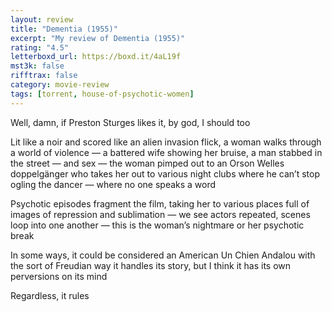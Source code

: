```yaml
---
layout: review
title: "Dementia (1955)"
excerpt: "My review of Dementia (1955)"
rating: "4.5"
letterboxd_url: https://boxd.it/4aL19f
mst3k: false
rifftrax: false
category: movie-review
tags: [torrent, house-of-psychotic-women]
---
```


Well, damn, if Preston Sturges likes it, by god, I should too

Lit like a noir and scored like an alien invasion flick, a woman walks through a world of violence — a battered wife showing her bruise, a man stabbed in the street — and sex — the woman pimped out to an Orson Welles doppelgänger who takes her out to various night clubs where he can’t stop ogling the dancer — where no one speaks a word

Psychotic episodes fragment the film, taking her to various places full of images of repression and sublimation — we see actors repeated, scenes loop into one another — this is the woman’s nightmare or her psychotic break

In some ways, it could be considered an American Un Chien Andalou with the sort of Freudian way it handles its story, but I think it has its own perversions on its mind

Regardless, it rules
